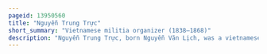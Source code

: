 ```yaml
---
pageid: 13950560
title: "Nguyễn Trung Trực"
short_summary: "Vietnamese militia organizer (1838–1868)"
description: "Nguyễn Trung Trực, born Nguyễn Văn Lịch, was a vietnamese Fisherman who organized and led Village Militia Forces which fought against french Colonial Forces in the Mekong Delta in southern Vietnam in the 1860S. He was active in Tân an and Rạch Giá from the initial french Invasion until he was captured and executed."
---
```

